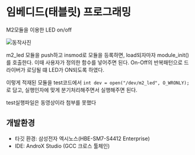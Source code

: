 # 임베디드(태블릿) 프로그래밍
M2모듈을 이용한 LED on/off

![동작사진](http://img1.daumcdn.net/thumb/R1920x0/?fname=http%3A%2F%2Fcfile10.uf.tistory.com%2Fimage%2F2648504B594145881E1F78)

m2\_led 모듈을 push하고 insmod로 모듈을 등록하면, load되자마자 module_init()를 호출한다. 이때 사용자가 정의한 함수를 넣어주면 된다. On-Off의 반복패턴으로 드라이버가 로딩될 떄 LED가 ON되도록 하였다.

이렇게 적재된 모듈을 test코드에서 `int dev = open("/dev/m2_led", O_WRONLY);`로 담고, 실행인자에 맞게 분기처리해주면서 실행해주면 된다.

test실행파일은 동영상이라 첨부를 못했다

## 개발환경
* 타깃 환경: 삼성전자 엑시노스(HBE-SM7-S4412 Enterprise)
* IDE: AndroX Studio (GCC 크로스 툴체인)